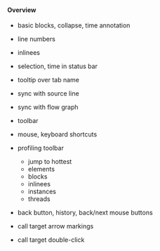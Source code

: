 #### Overview

- basic blocks, collapse, time annotation
- line numbers
- inlinees
- selection, time in status bar
- tooltip over tab name

- sync with source line
- sync with flow graph

- toolbar
- mouse, keyboard shortcuts
- profiling toolbar
  - jump to hottest
  - elements
  - blocks
  - inlinees
  - instances
  - threads

- back button, history, back/next mouse buttons
- call target arrow markings
- call target double-click